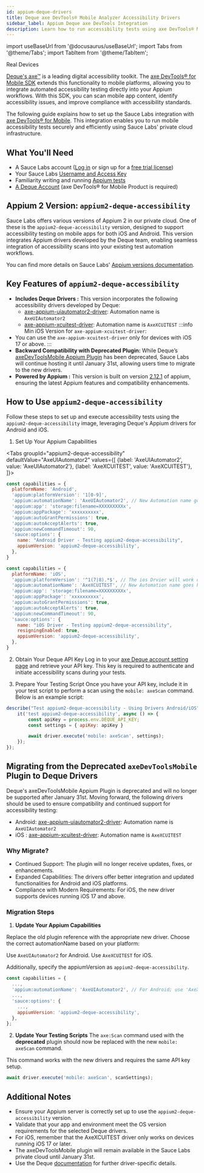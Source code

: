 ```yaml
---
id: appium-deque-drivers
title: Deque axe DevTools® Mobile Analyzer Accessibility Drivers
sidebar_label: Appium Deque axe DevTools Integration
description: Learn how to run accessibility tests using axe DevTools® Mobile Analyzer drivers hosted in Sauce Labs' private cloud.
---
```


import useBaseUrl from '@docusaurus/useBaseUrl';
import Tabs from '@theme/Tabs';
import TabItem from '@theme/TabItem';

<p><span className="sauceGreen">Real Devices</span></p>

[Deque's axe™](https://www.deque.com/axe/) is a leading digital accessibility toolkit. 
The [axe DevTools® for Mobile SDK](https://docs.deque.com/devtools-mobile/appium) extends this functionality to mobile platforms, 
allowing you to integrate automated accessibility testing directly into your Appium workflows. 
With this SDK, you can scan mobile app content, identify accessibility issues, and improve compliance with accessibility standards.

The following guide explains how to set up the Sauce Labs integration with [axe DevTools® for Mobile](https://docs.deque.com/devtools-mobile/appium). 
This integration enables you to run mobile accessibility tests securely and efficiently using Sauce Labs' private cloud infrastructure.

## What You'll Need

- A Sauce Labs account ([Log in](https://accounts.saucelabs.com/am/XUI/#login/) or sign up for a [free trial license](https://saucelabs.com/sign-up))
- Your Sauce Labs [Username and Access Key](https://app.saucelabs.com/user-settings)
- Familiarity writing and running [Appium tests](/mobile-apps/automated-testing/appium/)
- [A Deque Account](https://axe.deque.com/plans) (axe DevTools® for Mobile Product is required) 


## Appium 2 Version: `appium2-deque-accessibility`

Sauce Labs offers various versions of Appium 2 in our private cloud. One of these is the `appium2-deque-accessibility` version, 
designed to support accessibility testing on mobile apps for both iOS and Android. This version integrates Appium drivers developed by 
the Deque team, enabling seamless integration of accessibility scans into your existing test automation workflows.

You can find more details on Sauce Labs' [Appium versions documentation](/mobile-apps/automated-testing/appium/appium-versions/#appium-2x).

## Key Features of `appium2-deque-accessibility`

- ****Includes Deque Drivers :**** This version incorporates the following accessibility drivers developed by Deque:
    - [axe-appium-uiautomator2-driver](https://docs.deque.com/devtools-mobile/2024.9.18/en/appium-setup#configure-your-tests): Automation name is `AxeUIAutomator2`
    - [axe-appium-xcuitest-driver](https://docs.deque.com/devtools-mobile/2024.9.18/en/appium-setup#configure-your-tests): Automation name is `AxeXCUITEST`
:::info Min iOS Version for `axe-appium-xcuitest-driver`:
- You can use the `axe-appium-xcuitest-driver` only for devices with iOS 17 or above.
  :::
- ****Backward Compatibility with Deprecated Plugin:**** While Deque’s  [axeDevToolsMobile Appium Plugin](https://docs.deque.com/devtools-mobile/2024.2.14/en/june-2024-3) 
has been deprecated, Sauce Labs will continue hosting it until January 31st, allowing users time to migrate to the new drivers.
- ****Powered by Appium :**** This version is built on version [2.12.1](https://github.com/appium/appium/releases/tag/appium%402.12.1) of appium, 
ensuring the latest Appium features and compatibility enhancements.

## How to Use `appium2-deque-accessibility`

Follow these steps to set up and execute accessibility tests using the `appium2-deque-accessibility` image, leveraging Deque's Appium drivers for Android and iOS.

1. Set Up Your Appium Capabilities

<Tabs
groupId="appium2-deque-accessibility"
defaultValue="AxeUIAutomator2"
values={[
{label: 'AxeUIAutomator2', value: 'AxeUIAutomator2'},
{label: 'AxeXCUITEST', value: 'AxeXCUITEST'},
]}>

<TabItem value="AxeUIAutomator2">

<!-- prettier-ignore -->
```js
const capabilities = {
  platformName: 'Android',
  'appium:platformVersion': '1[0-9]',
  'appium:automationName': 'AxeUIAutomator2', // New Automation name goes here
  'appium:app': 'storage:filename=XXXXXXXXXx',
  'appium:appPackage': 'xxxxxxxxxx',
  'appium:autoGrantPermissions': true,
  'appium:autoAcceptAlerts': true,
  'appium:newCommandTimeout': 90,
  'sauce:options': {
    name: "Android Driver - Testing appium2-deque-accessibility",
    appiumVersion: 'appium2-deque-accessibility',
  },
}
```
</TabItem>
<TabItem value="AxeXCUITEST">

<!-- prettier-ignore -->
```js
const capabilities = {
  platformName: 'iOS',
  'appium:platformVersion': '^1(7|8).*$', // The ios Drvier will work only on ios 17 devices and above
  'appium:automationName': 'AxeXCUITEST', // New Automation name goes here
  'appium:app': 'storage:filename=XXXXXXXXXx',
  'appium:appPackage': 'xxxxxxxxxx',
  'appium:autoGrantPermissions': true,
  'appium:autoAcceptAlerts': true,
  'appium:newCommandTimeout': 90,
  'sauce:options': {
    name: "iOS Driver - Testing appium2-deque-accessibility",
    resigningEnabled: true,
    appiumVersion: 'appium2-deque-accessibility',
  },
}
```
</TabItem>

</Tabs>

2. Obtain Your Deque API Key
Log in to your [axe Deque account setting page](https://axe.deque.com/settings) and retrieve your API key. 
This key is required to authenticate and initiate accessibility scans during your tests.

3. Prepare Your Testing Script
Once you have your API key, include it in your test script to perform a scan using the `mobile: axeScan` command. Below is an example script:

```js
describe("Test appium2-deque-accessibility - Using Drivers Android/iOS", () => {
    it('test appium2-deque-accessibility', async () => {
        const apiKey = process.env.DEQUE_API_KEY;
        const settings = { apiKey: apiKey }

        await driver.execute('mobile: axeScan', settings);
    });
});
```
## Migrating from the Deprecated `axeDevToolsMobile` Plugin to Deque Drivers

Deque's axeDevToolsMobile Appium Plugin is deprecated and will no longer be supported after January 31st. Moving forward, 
the following drivers should be used to ensure compatibility and continued support for accessibility testing:

- Android: [axe-appium-uiautomator2-driver](https://docs.deque.com/devtools-mobile/2024.9.18/en/appium-setup#configure-your-tests): Automation name is `AxeUIAutomator2`
- iOS : [axe-appium-xcuitest-driver](https://docs.deque.com/devtools-mobile/2024.9.18/en/appium-setup#configure-your-tests): Automation name is `AxeXCUITEST`

### Why Migrate?
- Continued Support: The plugin will no longer receive updates, fixes, or enhancements.
- Expanded Capabilities: The drivers offer better integration and updated functionalities for Android and iOS platforms.
- Compliance with Modern Requirements: For iOS, the new driver supports devices running iOS 17 and above.

### Migration Steps
1. ****Update Your Appium Capabilities****

Replace the old plugin reference with the appropriate new driver. Choose the correct automationName based on your platform:

Use `AxeUIAutomator2` for Android.
Use `AxeXCUITEST` for iOS.

Additionally, specify the appiumVersion as `appium2-deque-accessibility`.

```js
const capabilities = {
  ...,
  'appium:automationName': 'AxeUIAutomator2', // For Android; use 'AxeXCUITEST' for iOS
  ...,
  'sauce:options': {
    ...,
    appiumVersion: 'appium2-deque-accessibility',
  },
};
```
2. ****Update Your Testing Scripts****
The `axe:Scan` command used with the ****deprecated**** plugin should now be replaced with the new `mobile: axeScan` command. 

This command works with the new drivers and requires the same API key setup.
```js
await driver.execute('mobile: axeScan', scanSettings);
```

## Additional Notes

- Ensure your Appium server is correctly set up to use the `appium2-deque-accessibility` version. 
- Validate that your app and environment meet the OS version requirements for the selected Deque drivers. 
- For iOS, remember that the AxeXCUITEST driver only works on devices running iOS 17 or later.
- The axeDevToolsMobile plugin will remain available in the Sauce Labs private cloud until January 31st.
- Use the Deque [documentation](https://docs.deque.com/devtools-mobile/2024.2.14/en/appium-setup) for further driver-specific details.